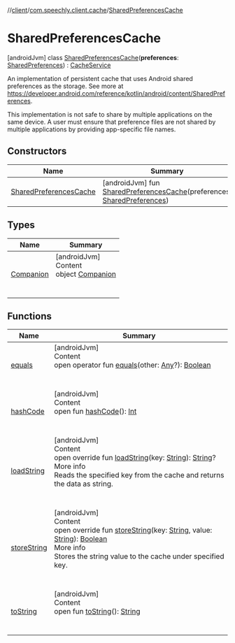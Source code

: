 //[client](../../index.md)/[com.speechly.client.cache](../index.md)/[SharedPreferencesCache](index.md)



# SharedPreferencesCache  
 [androidJvm] class [SharedPreferencesCache](index.md)(**preferences**: [SharedPreferences](https://developer.android.com/reference/kotlin/android/content/SharedPreferences.html)) : [CacheService](../-cache-service/index.md)

An implementation of persistent cache that uses Android shared preferences as the storage. See more at https://developer.android.com/reference/kotlin/android/content/SharedPreferences.



This implementation is not safe to share by multiple applications on the same device. A user must ensure that preference files are not shared by multiple applications by providing app-specific file names.

   


## Constructors  
  
|  Name|  Summary| 
|---|---|
| <a name="com.speechly.client.cache/SharedPreferencesCache/SharedPreferencesCache/#android.content.SharedPreferences/PointingToDeclaration/"></a>[SharedPreferencesCache](-shared-preferences-cache.md)| <a name="com.speechly.client.cache/SharedPreferencesCache/SharedPreferencesCache/#android.content.SharedPreferences/PointingToDeclaration/"></a> [androidJvm] fun [SharedPreferencesCache](-shared-preferences-cache.md)(preferences: [SharedPreferences](https://developer.android.com/reference/kotlin/android/content/SharedPreferences.html))   <br>


## Types  
  
|  Name|  Summary| 
|---|---|
| <a name="com.speechly.client.cache/SharedPreferencesCache.Companion///PointingToDeclaration/"></a>[Companion](-companion/index.md)| <a name="com.speechly.client.cache/SharedPreferencesCache.Companion///PointingToDeclaration/"></a>[androidJvm]  <br>Content  <br>object [Companion](-companion/index.md)  <br><br><br>


## Functions  
  
|  Name|  Summary| 
|---|---|
| <a name="kotlin/Any/equals/#kotlin.Any?/PointingToDeclaration/"></a>[equals](../../com.speechly.ui/-speechly-button/index.md#%5Bkotlin%2FAny%2Fequals%2F%23kotlin.Any%3F%2FPointingToDeclaration%2F%5D%2FFunctions%2F-126307046)| <a name="kotlin/Any/equals/#kotlin.Any?/PointingToDeclaration/"></a>[androidJvm]  <br>Content  <br>open operator fun [equals](../../com.speechly.ui/-speechly-button/index.md#%5Bkotlin%2FAny%2Fequals%2F%23kotlin.Any%3F%2FPointingToDeclaration%2F%5D%2FFunctions%2F-126307046)(other: [Any](https://kotlinlang.org/api/latest/jvm/stdlib/kotlin/-any/index.html)?): [Boolean](https://kotlinlang.org/api/latest/jvm/stdlib/kotlin/-boolean/index.html)  <br><br><br>
| <a name="kotlin/Any/hashCode/#/PointingToDeclaration/"></a>[hashCode](../../com.speechly.ui/-speechly-button/index.md#%5Bkotlin%2FAny%2FhashCode%2F%23%2FPointingToDeclaration%2F%5D%2FFunctions%2F-126307046)| <a name="kotlin/Any/hashCode/#/PointingToDeclaration/"></a>[androidJvm]  <br>Content  <br>open fun [hashCode](../../com.speechly.ui/-speechly-button/index.md#%5Bkotlin%2FAny%2FhashCode%2F%23%2FPointingToDeclaration%2F%5D%2FFunctions%2F-126307046)(): [Int](https://kotlinlang.org/api/latest/jvm/stdlib/kotlin/-int/index.html)  <br><br><br>
| <a name="com.speechly.client.cache/SharedPreferencesCache/loadString/#kotlin.String/PointingToDeclaration/"></a>[loadString](load-string.md)| <a name="com.speechly.client.cache/SharedPreferencesCache/loadString/#kotlin.String/PointingToDeclaration/"></a>[androidJvm]  <br>Content  <br>open override fun [loadString](load-string.md)(key: [String](https://kotlinlang.org/api/latest/jvm/stdlib/kotlin/-string/index.html)): [String](https://kotlinlang.org/api/latest/jvm/stdlib/kotlin/-string/index.html)?  <br>More info  <br>Reads the specified key from the cache and returns the data as string.  <br><br><br>
| <a name="com.speechly.client.cache/SharedPreferencesCache/storeString/#kotlin.String#kotlin.String/PointingToDeclaration/"></a>[storeString](store-string.md)| <a name="com.speechly.client.cache/SharedPreferencesCache/storeString/#kotlin.String#kotlin.String/PointingToDeclaration/"></a>[androidJvm]  <br>Content  <br>open override fun [storeString](store-string.md)(key: [String](https://kotlinlang.org/api/latest/jvm/stdlib/kotlin/-string/index.html), value: [String](https://kotlinlang.org/api/latest/jvm/stdlib/kotlin/-string/index.html)): [Boolean](https://kotlinlang.org/api/latest/jvm/stdlib/kotlin/-boolean/index.html)  <br>More info  <br>Stores the string value to the cache under specified key.  <br><br><br>
| <a name="kotlin/Any/toString/#/PointingToDeclaration/"></a>[toString](../../com.speechly.client.speech/-client/-companion/index.md#%5Bkotlin%2FAny%2FtoString%2F%23%2FPointingToDeclaration%2F%5D%2FFunctions%2F-126307046)| <a name="kotlin/Any/toString/#/PointingToDeclaration/"></a>[androidJvm]  <br>Content  <br>open fun [toString](../../com.speechly.client.speech/-client/-companion/index.md#%5Bkotlin%2FAny%2FtoString%2F%23%2FPointingToDeclaration%2F%5D%2FFunctions%2F-126307046)(): [String](https://kotlinlang.org/api/latest/jvm/stdlib/kotlin/-string/index.html)  <br><br><br>

